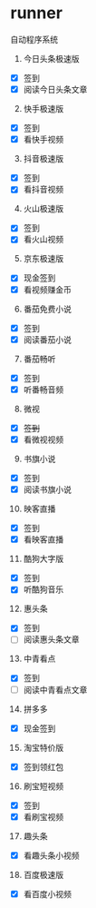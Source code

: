 # runner
自动程序系统

1. 今日头条极速版

- [x] 签到
- [x] 阅读今日头条文章

2. 快手极速版

- [x] 签到
- [x] 看快手视频

3. 抖音极速版

- [x] 签到
- [x] 看抖音视频

4. 火山极速版

- [x] 签到
- [x] 看火山视频

5. 京东极速版

- [x] 现金签到
- [x] 看视频赚金币

6. 番茄免费小说

- [x] 签到
- [x] 阅读番茄小说

7. 番茄畅听

- [x] 签到
- [x] 听番畅音频

8. 微视

- [x] ~~签到~~
- [x] 看微视视频

9. 书旗小说

- [x] 签到
- [x] 阅读书旗小说

10. 映客直播

- [x] 签到
- [x] 看映客直播

11. 酷狗大字版

- [x] 签到
- [x] 听酷狗音乐

12. 惠头条

- [x] 签到
- [ ] 阅读惠头条文章

13. 中青看点

- [x] 签到
- [ ] 阅读中青看点文章

14. 拼多多

- [x] 现金签到

15. 淘宝特价版

- [x] 签到领红包

16. 刷宝短视频

- [x] 签到
- [x] 看刷宝视频

17. 趣头条

- [x] 看趣头条小视频

18. 百度极速版

- [x] 看百度小视频